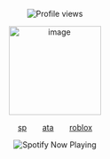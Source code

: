 <td>

<p align="center">
  <img src="https://komarev.com/ghpvc/?username=Iimbus&label=crab&color=d1d1d1&style=plastic" alt="Profile views"/>
</p>

<div align="center">
  <img width="166" height="160" alt="image" src="https://github.com/user-attachments/assets/11b053b6-d1a1-40e5-8b28-a0a00e0b4eed" />
</div>
<p align="center">
  <a href="https://takumifujiwara.straw.page/">sp</a>⠀ ⠀ 
  <a href="https://bryce.atabook.org">ata</a>⠀ ⠀ 
  <a href="https://www.roblox.com/users/9404831975/profile">roblox</a>
</p>

<p align="center">
  <img src="https://spotify-github-profile.kittinanx.com/api/view?uid=31eoartwwvi7637xugf2xowzc2d4&cover_image=true&theme=novatorem&show_offline=false&background_color=000000&interchange=false&bar_color=d1d1d1&bar_color_cover=false)](https://spotify-github-profile.kittinanx.com/api/view?uid=31eoartwwvi7637xugf2xowzc2d4&redirect=true)" alt="Spotify Now Playing" />
</p>

<td>
<!--
⠀ ✦ ❤︎
-->
